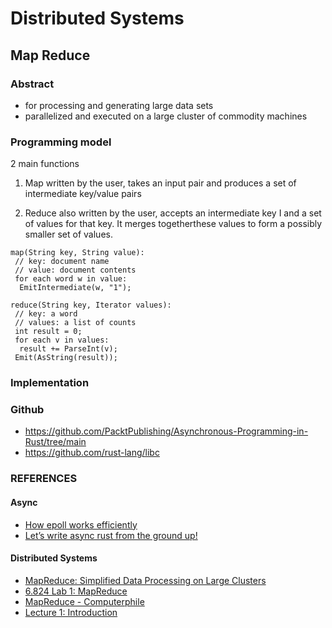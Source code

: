 # Distributed Systems

## Map Reduce

### Abstract
- for processing and generating large data sets
- parallelized and executed on a large cluster of commodity machines

### Programming model
2 main functions

1. Map
	written by the user, takes an input pair and produces a set of intermediate key/value pairs

2. Reduce
	also written by the user, accepts an intermediate key I and a set of values for that key. It merges togetherthese values to form a possibly smaller set of values. 

```
map(String key, String value): 
 // key: document name
 // value: document contents
 for each word w in value:
  EmitIntermediate(w, "1");

reduce(String key, Iterator values):
 // key: a word
 // values: a list of counts
 int result = 0;
 for each v in values:
  result += ParseInt(v);
 Emit(AsString(result));
```

### Implementation


### Github
- https://github.com/PacktPublishing/Asynchronous-Programming-in-Rust/tree/main
- https://github.com/rust-lang/libc


### REFERENCES

#### Async
- [How epoll works efficiently](https://www.sobyte.net/post/2022-04/epoll-efficiently/)
- [Let’s write async rust from the ground up!](https://www.youtube.com/watch?v=7pU3gOVAeVQ&t=6s)

#### Distributed Systems
- [MapReduce: Simplified Data Processing on Large Clusters](http://nil.csail.mit.edu/6.824/2020/papers/mapreduce.pdf)
- [6.824 Lab 1: MapReduce](http://nil.csail.mit.edu/6.824/2020/labs/lab-mr.html)
- [MapReduce - Computerphile](https://www.youtube.com/watch?v=cQP8WApzIQQ)
- [Lecture 1: Introduction](https://www.youtube.com/watch?v=cQP8WApzIQQ)
